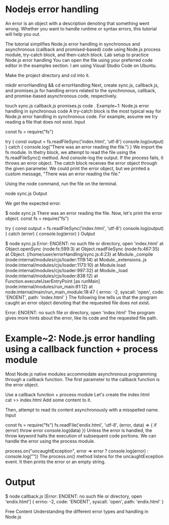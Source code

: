 # Nodejs error handling
An error is an object with a description denoting that something went wrong. Whether you want to handle runtime or syntax errors, this tutorial will help you out.

The tutorial simplifies Node.js error handling in synchronous and asynchronous (callback and promised-based) code using Node.js process module, try-catch block, and then-catch block.
Lab setup to practice Node.js error handling
You can open the file using your preferred code editor in the examples section. I am using Visual Studio Code on Ubuntu.

Make the project directory and cd into it.

mkdir errorHandling && cd errorHandling
Next, create sync.js, callback.js, and promises.js for handling errors related to the synchronous, callback, and promise-based asynchronous code, respectively.

touch sync.js callback.js promises.js
code .
Example~1: Node.js error handling in synchronous code
A try-catch block is the most typical way for Node.js error handling in synchronous code. For example, assume we try reading a file that does not exist.
Input

const fs = require("fs")

try {
    const output = fs.readFileSync('index.html', 'utf-8')
    console.log(output)
} catch {
    console.log("There was an error reading the file.")
}
We import the fs module. In thetry block, we attempt to read the file using the fs.readFileSync() method. And console-log the output. If the process fails, it throws an error object. The catch block receives the error object through the given parameter. We could print the error object, but we printed a custom message, "There was an error reading the file."

Using the node command, run the file on the terminal.

node sync.js
Output

We get the expected error.

$ node sync.js
There was an error reading the file.
Now, let's print the error object.
const fs = require("fs")

try {
    const output = fs.readFileSync('index.html', 'utf-8')
    console.log(output)
} catch (error) {
    console.log(error)
}
Output

$ node sync.js
Error: ENOENT: no such file or directory, open 'index.html'
    at Object.openSync (node:fs:599:3)
    at Object.readFileSync (node:fs:467:35)
    at Object.<anonymous> (/home/user/errorHandling/sync.js:4:23)
    at Module._compile (node:internal/modules/cjs/loader:1119:14)
    at Module._extensions..js (node:internal/modules/cjs/loader:1173:10)
    at Module.load (node:internal/modules/cjs/loader:997:32)
    at Module._load (node:internal/modules/cjs/loader:838:12)
    at Function.executeUserEntryPoint [as runMain] (node:internal/modules/run_main:81:12)
    at node:internal/main/run_main_module:18:47 {
  errno: -2,
  syscall: 'open',
  code: 'ENOENT',
  path: 'index.html'
}
  The following line tells us that the program caught an error object denoting that the requested file does not exist.

Error: ENOENT: no such file or directory, open 'index.html'
The program gives more hints about the error, like its code and the requested file path.
 
  
  # Example~2: Node.js error handling using a callback function + process module
Most Node.js native modules accommodate asynchronous programming through a callback function. The first parameter to the callback function is the error object.

Use a callback function + process module
Let's create the index.html\
  cat >> index.html
Add some content to it.

<!DOCTYPE html>
<html lang="en">
<head>
    <meta charset="UTF-8">
    <meta http-equiv="X-UA-Compatible" content="IE=edge">
    <meta name="viewport" content="width=device-width, initial-scale=1.0">
    <title>Document</title>
</head>
<body>
    
</body>
</html>
Then, attempt to read its content asynchronously with a misspelled name.
  Input

const fs = require("fs")
fs.readFile('endix.html', 'utf-8', (error, data) => {
    if (error) throw error
    console.log(data)
})
Unless the error is handled, the throw keyword halts the execution of subsequent code portions. We can handle the error using the process module.

process.on("uncaughtException", error => error ? console.log(error) : console.log(""))
The process.on() method listens for the uncaughtException event. It then prints the error or an empty string.

# Output
  $ node callback.js 
[Error: ENOENT: no such file or directory, open 'endix.html'] {
  errno: -2,
  code: 'ENOENT',
  syscall: 'open',
  path: 'endix.html'
}
  
<ResourceGroupTitle>Free Content</ResourceGroupTitle>
<BadgeLink colorScheme='yellow' badgeText='Read' href='https://www.tutorialspoint.com/understanding-the-different-error-types-and-handling-in-node-js'>Understanding the different error types and handling in Node.js</BadgeLink>


  
